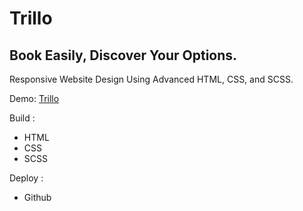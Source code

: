 # Trillo
## Book Easily, Discover Your Options.

Responsive Website Design Using Advanced HTML, CSS, and SCSS.

Demo: <a href="https://riahiachraf.github.io/Trillo/" target="_blank" rel="noopener noreferrer">Trillo</a>

Build :
- HTML
- CSS
- SCSS

Deploy : 
- Github


